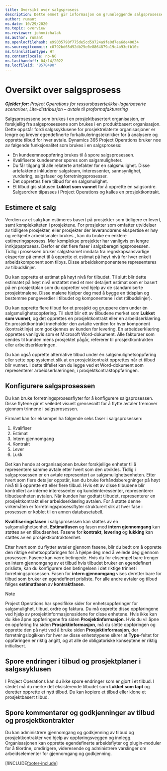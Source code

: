 ```yaml
---
title: Oversikt over salgsprosess
description: Dette emnet gir informasjon om grunnleggende salgsprosesser.
author: rumant
ms.date: 10/29/2020
ms.topic: overview
ms.reviewer: johnmichalak
ms.author: rumant
ms.openlocfilehash: e99035798f775de5cd59724a9fe0d7ea6de40034
ms.sourcegitcommit: c0792bd65d92db25e0e8864879a19c4b93efb10c
ms.translationtype: HT
ms.contentlocale: nb-NO
ms.lasthandoff: 04/14/2022
ms.locfileid: "8578490"
---
```

# <a name="sales-process-overview"></a>Oversikt over salgsprosess

_**Gjelder for:** Project Operations for ressursbaserte/ikke-lagerbaserte scenarioer, Lite-distribusjon – avtale til proformafakturering_

Salgsprosessene som brukes i en prosjektbasertert organisasjon, er forskjellig fra salgsprosessene som brukes i en produktbasert organisasjon. Dette oppstår fordi salgssyklusene for prosjektrelaterte organisasjoner er lengre og krever egendefinerte forkalkuleringsteknikker for å analysere og opprette tilbud for hver avtale. Dynamics 365 Project Operations bruker noe av følgende funksjonalitet som brukes i en salgsprosess:

- En kundeemneoppføring brukes til å spore salgsprosessen.
- Kvalifiserte kundeemner spores som salgsmuligheter.
- Du får tilgang til alle relaterte artefakter for en salgsmulighet. Disse artefaktene inkluderer salgsteam, interessenter, sannsynlighet, vurdering, salgsfaser og forretningsprosesser.
- Det opprettes flere tilbud for en salgsmulighet.
- Et tilbud gis statusen **Lukket som vunnet** for å opprette en salgsordre. Salgsordren tilpasses i Project Operations og kalles en prosjektkontrakt.

## <a name="estimate-a-sale"></a>Estimere et salg
Verdien av et salg kan estimeres basert på prosjekter som tidligere er levert, samt kompleksiteten i prosjektene. For prosjekter som omfatter utvidelser av tidligere prosjekter, eller prosjekter der leverandørens ekspertise er høy og velkjente arbeidsmaler brukes , kan du bruke en enklere estimeringsprosess. Mer komplekse prosjekter har vanligvis en lengre innkjøpsprosess. Derfor er det flere faser i salgsberegningsprosessen. Tidlig i prosessen bruker salgsteamet inndata fra regnskapsansvarlige eksperter på emnet til å opprette et estimat på høyt nivå for hver enkelt arbeidskomponent som tilbys. Disse arbeidskomponentene representeres av tilbudslinjer. 

Du kan opprette et estimat på høyt nivå for tilbudet. Til slutt blir dette estimatet på høyt nivå erstattet med et mer detaljert estimat som er basert på en prosjektplan som du oppretter ved hjelp av de standardiserte prosjektmalene. Disse malene hjelper deg med å bygge en tidsplan og bestemme pengeverdier i tilbudet og komponentene i det (tilbudslinjer). 

Du kan opprette flere tilbud for et prosjekt og gruppere dem under én salgsmulighetsoppføring. Til slutt blir ett av tilbudene merket som **Lukket som vunnet**, og det opprettes en prosjektkontrakt eller en arbeidserklæring. En prosjektkontrakt inneholder den avtalte verdien for hver komponent (kontraktlinje) som godkjennes av kunden for levering. En arbeidserklæring opprettes vanligvis som et Microsoft Word-dokument. Alle fakturaer som sendes til kunden mens prosjektet pågår, refererer til prosjektkontrakten eller arbeidserklæringen.

Du kan også opprette alternative tilbud under én salgsmulighetsoppføring eller sette opp systemet slik at en prosjektkontrakt opprettes når et tilbud blir vunnet. I dette tilfellet kan du legge ved et Word-dokument som representerer arbeidserklæringen, i prosjektkontraktoppføringen.

## <a name="configure-the-sales-process"></a>Konfigurere salgsprosessen
Du kan bruke forretningsprosessflyter for å konfigurere salgsprosessen. Disse flytene gir et veiledet visuelt grensesnitt for å flytte avtaler fremover gjennom trinnene i salgsprosessen.

Firmaet kan for eksempel ha følgende seks faser i salgsprosessen:

1. Kvalifiser
2. Estimat
3. Intern gjennomgang
4. Kontrakt
5. Lever
6. Lukk
 
Det kan hende at organisasjonen bruker forskjellige enheter til å representere samme avtale etter hvert som den utvikles. Tidlig i salgsprosessen er en avtale representert av salgsmulighetsenheten. Etter hvert som flere detaljer oppstår, kan du bruke forhåndsberegninger på høyt nivå til å opprette ett eller flere tilbud. Hvis ett av disse tilbudene blir kontrollert av interne interessenter og kundeinteressenter, representerer tilbudsenheten avtalen. Når kunden har godtatt tilbudet, representerer en prosjektkontrakt eller arbeidserklæring avtalen. For å støtte denne virkemåten er forretningsprosessflyter strukturert slik at hver fase i prosessen er koblet til en annen databasetabell.

**Kvalifiseringsfasen** i salgsprosessen kan støttes av en salgsmulighetsenhet. **Estimatfasen** og fasen med **intern gjennomgang** kan støttes av en tilbudsenhet. Fasene for **kontrakt**, **levering** og **lukking** kan støttes av en prosjektkontraktsenhet.

Etter hvert som du flytter avtaler gjennom fasene, blir du bedt om å opprette den riktige enhetsoppføringen for å hjelpe deg med å veilede deg gjennom prosessen. Fasene kan være betingede. Hvis du for eksempel bare trenger en intern gjennomgang av et tilbud hvis tilbudet bruker en egendefinert prisliste, kan du konfigurere den betingelsen i det riktige trinnet i forretningsprosessen. Fasen for **intern gjennomgang** vises deretter bare for tilbud som bruker en egendefinert prisliste. For alle andre avtaler og tilbud følges **estimatfasen** av **kontraktfasen**.

> [!NOTE]
> Project Operations har spesifikke sider for enhetsoppføringer for salgsmulighet, tilbud, ordre og faktura. Du må opprette disse oppføringene ved hjelp av prosjektinformasjonssidene for disse enhetene. Hvis ikke kan du ikke åpne oppføringene fra siden **Prosjektinformasjon**. Hvis du vil åpne en oppføring fra siden **Prosjektinformasjon**, må du slette oppføringen og opprette den på nytt ved å bruke siden **Prosjektinformasjon**, der forretningslogikken for hver av disse enhetstypene sikrer at **Type**-feltet for oppføringen er riktig angitt, og at alle de obligatoriske konseptene er riktig initialisert.


## <a name="track-revisions-to-quotes-and-project-plans-in-the-sales-cycle"></a>Spore endringer i tilbud og prosjektplaner i salgssyklusen
I Project Operations kan du ikke spore endringer som er gjort i et tilbud. I stedet må du merke det eksisterende tilbudet som **Lukket som tapt** og deretter opprette et nytt tilbud. Du kan kopiere et tilbud eller klone et prosjektbasert tilbud.

## <a name="track-comments-and-approvals-of-quotes-and-project-contracts"></a>Spore kommentarer og godkjenninger av tilbud og prosjektkontrakter
Du kan administrere gjennomgang og godkjenning av tilbud og prosjektkontrakter ved hjelp av oppføringsveggen og innlegg. Organisasjonen kan opprette egendefinerte arbeidsflyter og plugin-moduler for å tilordne, omdirigere, videresende og administrere varslinger om arbeidselementer for gjennomgang og godkjenning.


[!INCLUDE[footer-include](../includes/footer-banner.md)]